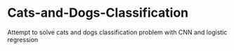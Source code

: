 # Cats-and-Dogs-Classification
Attempt to solve cats and dogs classification problem with CNN and logistic regression 

